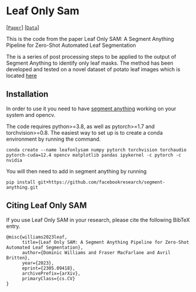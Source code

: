 # Leaf Only Sam

[[`Paper`](https://arxiv.org/abs/2305.09418)] [[`Data`](https://doi.org/10.5281/zenodo.7938231)]


This is the code from the paper Leaf Only SAM: A Segment Anything Pipeline for Zero-Shot Automated Leaf Segmentation

The is a series of post processing steps to be applied to the output of Segment Anything to identify only leaf masks.  The method has been developed and tested on a novel dataset of potato leaf images which is located [here](link)

## Installation

In order to use it you need to have [segment anything](https://github.com/facebookresearch/segment-anything) working on your system and opencv.  

The code requires python>=3.8, as well as pytorch>=1.7 and torchvision>=0.8. 
The easiest way to set up is to create a conda environment by running the command.

```
conda create --name leafonlysam numpy pytorch torchvision torchaudio pytorch-cuda=12.4 opencv matplotlib pandas ipykernel -c pytorch -c nvidia
```

You will then need to add in segment anything by running 

```
pip install git+https://github.com/facebookresearch/segment-anything.git
```

## Citing Leaf Only SAM

If you use Leaf Only SAM in your research, please cite the following BibTeX entry.

```
@misc{williams2023leaf,
      title={Leaf Only SAM: A Segment Anything Pipeline for Zero-Shot Automated Leaf Segmentation}, 
      author={Dominic Williams and Fraser MacFarlane and Avril Britten},
      year={2023},
      eprint={2305.09418},
      archivePrefix={arXiv},
      primaryClass={cs.CV}
}
```

